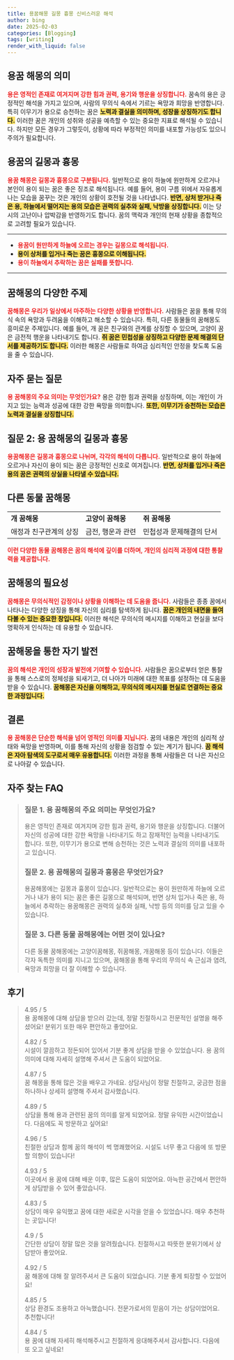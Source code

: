 ```yaml
---
title: 용꿈해몽 길몽 흉몽 신비스러운 해석
author: bing
date: 2025-02-03
categories: [Blogging]
tags: [writing]
render_with_liquid: false
---
```



<h2 id='용꿈 해몽의 의미'>용꿈 해몽의 의미</h2>

<p><b><span style="color: #ee2323;">용은 영적인 존재로 여겨지며 강한 힘과 권력, 용기와 행운을 상징합니다.</span></b> 꿈속의 용은 긍정적인 해석을 가지고 있으며, 사람의 무의식 속에서 기르는 욕망과 희망을 반영합니다. 특히 이무기가 용으로 승천하는 꿈은 <b><span style="background-color: #ffe066;">노력과 결실을 의미하며, 성장을 상징하기도 합니다.</span></b> 이러한 꿈은 개인의 성취와 성공을 예측할 수 있는 중요한 지표로 해석될 수 있습니다. 하지만 모든 경우가 그렇듯이, 상황에 따라 부정적인 의미를 내포할 가능성도 있으니 주의가 필요합니다.</p>

<h2 id='용꿈의 길몽과 흉몽'>용꿈의 길몽과 흉몽</h2>

<p><b><span style="color: #ee2323;">용꿈 해몽은 길몽과 흉몽으로 구분됩니다.</span></b> 일반적으로 용이 하늘에 원만하게 오르거나 본인이 용이 되는 꿈은 좋은 징조로 해석됩니다. 예를 들어, 용이 구름 위에서 자유롭게 나는 모습을 꿈꾸는 것은 개인의 상황이 호전될 것을 나타냅니다. <b><span style="background-color: #ffe066;">반면, 상처 받거나 죽은 용, 하늘에서 떨어지는 용의 모습은 권력의 실추와 실패, 낙방을 상징합니다.</span></b> 이는 당시의 고난이나 압박감을 반영하기도 합니다. 꿈의 맥락과 개인의 현재 상황을 종합적으로 고려할 필요가 있습니다.</p>

<hr />

<ul>
    <li><b><span style="color: #ee2323;">용꿈이 원만하게 하늘에 오르는 경우는 길몽으로 해석됩니다.</span></b></li>
    <li><b><span style="background-color: #ffe066;">용이 상처를 입거나 죽는 꿈은 흉몽으로 이해됩니다.</span></b></li>
    <li><b><span style="color: #ee2323;">용이 하늘에서 추락하는 꿈은 실패를 뜻합니다.</span></b></li>
</ul>

<hr />

<h2 id='꿈해몽의 다양한 주제'>꿈해몽의 다양한 주제</h2>

<p><b><span style="color: #ee2323;">꿈해몽은 우리가 일상에서 마주하는 다양한 상황을 반영합니다.</span></b> 사람들은 꿈을 통해 무의식 속의 욕망과 두려움을 이해하고 해소할 수 있습니다. 특히, 다른 동물들의 꿈해몽도 흥미로운 주제입니다. 예를 들어, 개 꿈은 친구와의 관계를 상징할 수 있으며, 고양이 꿈은 금전적 행운을 나타내기도 합니다. <b><span style="background-color: #ffe066;">쥐 꿈은 민첩성을 상징하고 다양한 문제 해결의 단서를 제공하기도 합니다.</span></b> 이러한 해몽은 사람들로 하여금 심리적인 안정을 찾도록 도움을 줄 수 있습니다.</p>

<h2 id='자주 묻는 질문'>자주 묻는 질문</h2>

<p><b><span style="color: #ee2323;">용 꿈해몽의 주요 의미는 무엇인가요?</span></b> 용은 강한 힘과 권력을 상징하며, 이는 개인이 가지고 있는 능력과 성공에 대한 강한 욕망을 의미합니다. <b><span style="background-color: #ffe066;">또한, 이무기가 승천하는 모습은 노력과 결실을 상징합니다.</span></b></p>

<h2 id='질문 2: 용 꿈해몽의 길몽과 흉몽'>질문 2: 용 꿈해몽의 길몽과 흉몽</h2>

<p><b><span style="color: #ee2323;">용꿈해몽은 길몽과 흉몽으로 나뉘며, 각각의 해석이 다릅니다.</span></b> 일반적으로 용이 하늘에 오르거나 자신이 용이 되는 꿈은 긍정적인 신호로 여겨집니다. <b><span style="background-color: #ffe066;">반면, 상처를 입거나 죽은 용의 꿈은 권력의 상실을 나타낼 수 있습니다.</span></b></p>

<h2 id='다른 동물 꿈해몽'>다른 동물 꿈해몽</h2>

<table>
    <tr>
        <td><b>개 꿈해몽</b></td>
        <td><b>고양이 꿈해몽</b></td>
        <td><b>쥐 꿈해몽</b></td>
    </tr>
    <tr>
        <td>애정과 친구관계의 상징</td>
        <td>금전, 행운과 관련</td>
        <td>민첩성과 문제해결의 단서</td>
    </tr>
</table>

<p><b><span style="color: #ee2323;">이런 다양한 동물 꿈해몽은 꿈의 해석에 깊이를 더하며, 개인의 심리적 과정에 대한 통찰력을 제공합니다.</span></b></p>

<h2 id='꿈해몽의 필요성'>꿈해몽의 필요성</h2>

<p><b><span style="color: #ee2323;">꿈해몽은 무의식적인 감정이나 상황을 이해하는 데 도움을 줍니다.</span></b> 사람들은 종종 꿈에서 나타나는 다양한 상징을 통해 자신의 심리를 탐색하게 됩니다. <b><span style="background-color: #ffe066;">꿈은 개인의 내면을 들여다볼 수 있는 중요한 창입니다.</span></b> 이러한 해석은 무의식의 메시지를 이해하고 현실을 보다 명확하게 인식하는 데 유용할 수 있습니다.</p>

<h2 id='꿈해몽을 통한 자기 발전'>꿈해몽을 통한 자기 발전</h2>

<p><b><span style="color: #ee2323;">꿈의 해석은 개인의 성장과 발전에 기여할 수 있습니다.</span></b> 사람들은 꿈으로부터 얻은 통찰을 통해 스스로의 정체성을 되새기고, 더 나아가 미래에 대한 목표를 설정하는 데 도움을 받을 수 있습니다. <b><span style="background-color: #ffe066;">꿈해몽은 자신을 이해하고, 무의식의 메시지를 현실로 연결하는 중요한 과정입니다.</span></b></p>

<h2 id='결론'>결론</h2>

<p><b><span style="color: #ee2323;">용 꿈해몽은 단순한 해석을 넘어 영적인 의미를 지닙니다.</span></b> 꿈의 내용은 개인의 심리적 상태와 욕망을 반영하며, 이를 통해 자신의 상황을 점검할 수 있는 계기가 됩니다. <b><span style="background-color: #ffe066;">꿈 해석은 자아 탐색의 도구로서 매우 유용합니다.</span></b> 이러한 과정을 통해 사람들은 더 나은 자신으로 나아갈 수 있습니다.</p>


<h2 id='자주_찾는_FAQ'>자주 찾는 FAQ</h2>
<div itemscope="" itemtype="https://schema.org/FAQPage"> 
<blockquote> 
<div itemscope="" itemprop="mainEntity" itemtype="https://schema.org/Question"> 
<h3 itemprop="name">질문 1. 용 꿈해몽의 주요 의미는 무엇인가요?</h3> 
<div itemscope="" itemprop="acceptedAnswer" itemtype="https://schema.org/Answer"> 
<span itemprop="text"> 
<p>용은 영적인 존재로 여겨지며 강한 힘과 권력, 용기와 행운을 상징합니다. 더불어 자신의 성공에 대한 강한 욕망을 나타내기도 하고 잠재적인 능력을 나타내기도 합니다. 또한, 이무기가 용으로 변해 승천하는 것은 노력과 결실의 의미를 내포하고 있습니다.</p> 
</span> 
</div> 
</div> 

<div itemscope="" itemprop="mainEntity" itemtype="https://schema.org/Question"> 
<h3 itemprop="name">질문 2. 용 꿈해몽의 길몽과 흉몽은 무엇인가요?</h3> 
<div itemscope="" itemprop="acceptedAnswer" itemtype="https://schema.org/Answer"> 
<span itemprop="text"> 
<p>용꿈해몽에는 길몽과 흉몽이 있습니다. 일반적으로는 용이 원만하게 하늘에 오르거나 내가 용이 되는 꿈은 좋은 길몽으로 해석되며, 반면 상처 입거나 죽은 용, 하늘에서 추락하는 용꿈해몽은 권력의 실추와 실패, 낙방 등의 의미를 담고 있을 수 있습니다.</p> 
</span> 
</div> 
</div> 

<div itemscope="" itemprop="mainEntity" itemtype="https://schema.org/Question"> 
<h3 itemprop="name">질문 3. 다른 동물 꿈해몽에는 어떤 것이 있나요?</h3> 
<div itemscope="" itemprop="acceptedAnswer" itemtype="https://schema.org/Answer"> 
<span itemprop="text"> 
<p>다른 동물 꿈해몽에는 고양이꿈해몽, 쥐꿈해몽, 개꿈해몽 등이 있습니다. 이들은 각자 독특한 의미를 지니고 있으며, 꿈해몽을 통해 우리의 무의식 속 근심과 염려, 욕망과 희망을 더 잘 이해할 수 있습니다.</p> 
</span> 
</div> 
</div> 
</blockquote> 
</div>
<h2 id='후기'>후기</h2>
<div itemscope itemtype="https://schema.org/Product">
  <blockquote>
  <div itemprop="review" itemscope itemtype="https://schema.org/Review">
      <div itemprop="reviewRating" itemscope itemtype="https://schema.org/Rating"> <span itemprop="ratingValue">4.95</span> / <span itemprop="bestRating">5</span> </div>
      <span itemprop="reviewBody">용 꿈해몽에 대해 상담을 받으러 갔는데, 정말 친절하시고 전문적인 설명을 해주셨어요! 분위기 또한 매우 편안하고 좋았어요.</span>
  </div>
  <br>
  <div itemprop="review" itemscope itemtype="https://schema.org/Review">
      <div itemprop="reviewRating" itemscope itemtype="https://schema.org/Rating"> <span itemprop="ratingValue">4.82</span> / <span itemprop="bestRating">5</span> </div>
      <span itemprop="reviewBody">시설이 깔끔하고 정돈되어 있어서 기분 좋게 상담을 받을 수 있었습니다. 용 꿈의 의미에 대해 자세히 설명해 주셔서 큰 도움이 되었어요.</span>
  </div>
  <br>
  <div itemprop="review" itemscope itemtype="https://schema.org/Review">
      <div itemprop="reviewRating" itemscope itemtype="https://schema.org/Rating"> <span itemprop="ratingValue">4.87</span> / <span itemprop="bestRating">5</span> </div>
      <span itemprop="reviewBody">꿈 해몽을 통해 많은 것을 배우고 가네요. 상담사님이 정말 친절하고, 궁금한 점을 하나하나 상세히 설명해 주셔서 감사했습니다.</span>
  </div>
  <br>
  <div itemprop="review" itemscope itemtype="https://schema.org/Review">
      <div itemprop="reviewRating" itemscope itemtype="https://schema.org/Rating"> <span itemprop="ratingValue">4.89</span> / <span itemprop="bestRating">5</span> </div>
      <span itemprop="reviewBody">상담을 통해 용과 관련된 꿈의 의미를 알게 되었어요. 정말 유익한 시간이었습니다. 다음에도 꼭 방문하고 싶어요!</span>
  </div>
  <br>
  <div itemprop="review" itemscope itemtype="https://schema.org/Review">
      <div itemprop="reviewRating" itemscope itemtype="https://schema.org/Rating"> <span itemprop="ratingValue">4.96</span> / <span itemprop="bestRating">5</span> </div>
      <span itemprop="reviewBody">친절한 상담과 함께 꿈의 해석이 썩 명쾌했어요. 시설도 너무 좋고 다음에 또 방문할 의향이 있습니다!</span>
  </div>
  <br>
  <div itemprop="review" itemscope itemtype="https://schema.org/Review">
      <div itemprop="reviewRating" itemscope itemtype="https://schema.org/Rating"> <span itemprop="ratingValue">4.93</span> / <span itemprop="bestRating">5</span> </div>
      <span itemprop="reviewBody">이곳에서 용 꿈에 대해 배운 이후, 많은 도움이 되었어요. 아늑한 공간에서 편안하게 상담받을 수 있어 좋았습니다.</span>
  </div>
  <br>
  <div itemprop="review" itemscope itemtype="https://schema.org/Review">
      <div itemprop="reviewRating" itemscope itemtype="https://schema.org/Rating"> <span itemprop="ratingValue">4.83</span> / <span itemprop="bestRating">5</span> </div>
      <span itemprop="reviewBody">상담이 매우 유익했고 꿈에 대한 새로운 시각을 얻을 수 있었습니다. 매우 추천하는 곳입니다!</span>
  </div>
  <br>
  <div itemprop="review" itemscope itemtype="https://schema.org/Review">
      <div itemprop="reviewRating" itemscope itemtype="https://schema.org/Rating"> <span itemprop="ratingValue">4.9</span> / <span itemprop="bestRating">5</span> </div>
      <span itemprop="reviewBody">간단한 상담이 정말 많은 것을 알려줬습니다. 친절하시고 따뜻한 분위기에서 상담받아 좋았어요.</span>
  </div>
  <br>
  <div itemprop="review" itemscope itemtype="https://schema.org/Review">
      <div itemprop="reviewRating" itemscope itemtype="https://schema.org/Rating"> <span itemprop="ratingValue">4.92</span> / <span itemprop="bestRating">5</span> </div>
      <span itemprop="reviewBody">꿈 해몽에 대해 잘 알려주셔서 큰 도움이 되었습니다. 기분 좋게 퇴장할 수 있었어요!</span>
  </div>
  <br>
  <div itemprop="review" itemscope itemtype="https://schema.org/Review">
      <div itemprop="reviewRating" itemscope itemtype="https://schema.org/Rating"> <span itemprop="ratingValue">4.85</span> / <span itemprop="bestRating">5</span> </div>
      <span itemprop="reviewBody">상담 환경도 조용하고 아늑했습니다. 전문가로서의 믿음이 가는 상담이었어요. 추천합니다!</span>
  </div>
  <br>
  <div itemprop="review" itemscope itemtype="https://schema.org/Review">
      <div itemprop="reviewRating" itemscope itemtype="https://schema.org/Rating"> <span itemprop="ratingValue">4.84</span> / <span itemprop="bestRating">5</span> </div>
      <span itemprop="reviewBody">용 꿈에 대해 자세히 해석해주시고 친절하게 응대해주셔서 감사합니다. 다음에 또 오고 싶네요!</span>
  </div>
  </blockquote>
</div>
